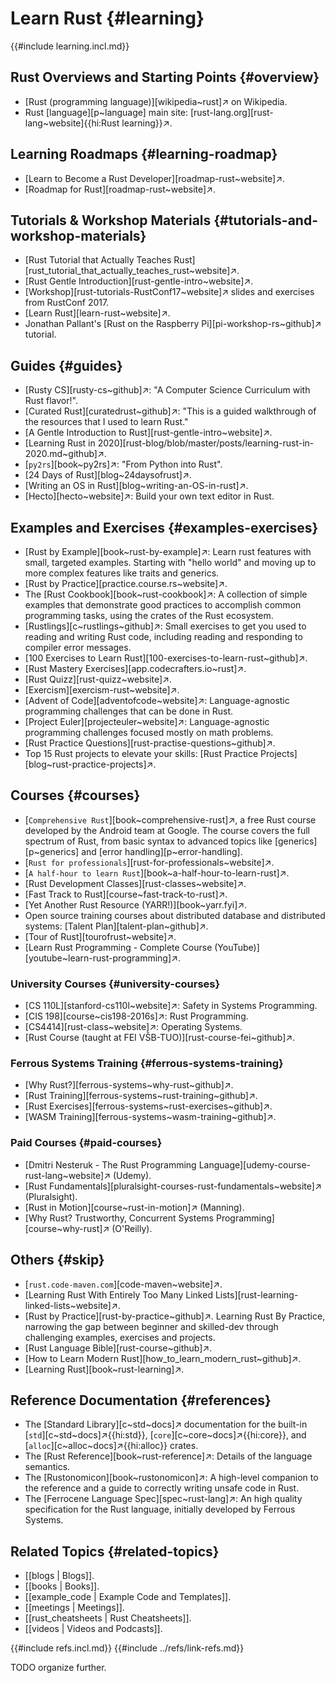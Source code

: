 # Learn Rust {#learning}

{{#include learning.incl.md}}

## Rust Overviews and Starting Points {#overview}

- [Rust (programming language)][wikipedia~rust]↗ on Wikipedia.
- Rust [language][p~language] main site: [rust-lang.org][rust-lang~website]{{hi:Rust learning}}↗.

## Learning Roadmaps {#learning-roadmap}

- [Learn to Become a Rust Developer][roadmap-rust~website]↗.
- [Roadmap for Rust][roadmap-rust~website]↗.

## Tutorials & Workshop Materials {#tutorials-and-workshop-materials}

- [Rust Tutorial that Actually Teaches Rust][rust_tutorial_that_actually_teaches_rust~website]↗.
- [Rust Gentle Introduction][rust-gentle-intro~website]↗.
- [Workshop][rust-tutorials-RustConf17~website]↗ slides and exercises from RustConf 2017.
- [Learn Rust][learn-rust~website]↗.
- Jonathan Pallant's [Rust on the Raspberry Pi][pi-workshop-rs~github]↗ tutorial.

## Guides {#guides}

- [Rusty CS][rusty-cs~github]↗: "A Computer Science Curriculum with Rust flavor!".
- [Curated Rust][curatedrust~github]↗: "This is a guided walkthrough of the resources that I used to learn Rust."
- [A Gentle Introduction to Rust][rust-gentle-intro~website]↗.
- [Learning Rust in 2020][rust-blog/blob/master/posts/learning-rust-in-2020.md~github]↗.
- [`py2rs`][book~py2rs]↗: "From Python into Rust".
- [24 Days of Rust][blog~24daysofrust]↗.
- [Writing an OS in Rust][blog~writing-an-OS-in-rust]↗.
- [Hecto][hecto~website]↗: Build your own text editor in Rust.

## Examples and Exercises {#examples-exercises}

- [Rust by Example][book~rust-by-example]↗: Learn rust features with small, targeted examples. Starting with "hello world" and moving up to more complex features like traits and generics.
- [Rust by Practice][practice.course.rs~website]↗.
- The [Rust Cookbook][book~rust-cookbook]↗: A collection of simple examples that demonstrate good practices to accomplish common programming tasks, using the crates of the Rust ecosystem.
- [Rustlings][c~rustlings~github]↗: Small exercises to get you used to reading and writing Rust code, including reading and responding to compiler error messages.
- [100 Exercises to Learn Rust][100-exercises-to-learn-rust~github]↗.
- [Rust Mastery Exercises][app.codecrafters.io~rust]↗.
- [Rust Quizz][rust-quizz~website]↗.
- [Exercism][exercism-rust~website]↗.
- [Advent of Code][adventofcode~website]↗: Language-agnostic programming challenges that can be done in Rust.
- [Project Euler][projecteuler~website]↗: Language-agnostic programming challenges focused mostly on math problems.
- [Rust Practice Questions][rust-practise-questions~github]↗.
- Top 15 Rust projects to elevate your skills: [Rust Practice Projects][blog~rust-practice-projects]↗.

## Courses {#courses}

- [`Comprehensive Rust`][book~comprehensive-rust]↗, a free Rust course developed by the Android team at Google. The course covers the full spectrum of Rust, from basic syntax to advanced topics like [generics][p~generics] and [error handling][p~error-handling].
- [`Rust for professionals`][rust-for-professionals~website]↗.
- [`A half-hour to learn Rust`][book~a-half-hour-to-learn-rust]↗.
- [Rust Development Classes][rust-classes~website]↗.
- [Fast Track to Rust][course~fast-track-to-rust]↗.
- [Yet Another Rust Resource (YARR!)][book~yarr.fyi]↗.
- Open source training courses about distributed database and distributed systems: [Talent Plan][talent-plan~github]↗.
- [Tour of Rust][tourofrust~website]↗.
- [Learn Rust Programming - Complete Course (YouTube)][youtube~learn-rust-programming]↗.

### University Courses {#university-courses}

- [CS 110L][stanford-cs110l~website]↗: Safety in Systems Programming.
- [CIS 198][course~cis198-2016s]↗: Rust Programming.
- [CS4414][rust-class~website]↗: Operating Systems.
- [Rust Course (taught at FEI VŠB-TUO)][rust-course-fei~github]↗.

### Ferrous Systems Training {#ferrous-systems-training}

- [Why Rust?][ferrous-systems~why-rust~github]↗.
- [Rust Training][ferrous-systems~rust-training~github]↗.
- [Rust Exercises][ferrous-systems~rust-exercises~github]↗.
- [WASM Training][ferrous-systems~wasm-training~github]↗.

### Paid Courses {#paid-courses}

- [Dmitri Nesteruk - The Rust Programming Language][udemy-course-rust-lang~website]↗ (Udemy).
- [Rust Fundamentals][pluralsight-courses-rust-fundamentals~website]↗ (Pluralsight).
- [Rust in Motion][course~rust-in-motion]↗ (Manning).
- [Why Rust? Trustworthy, Concurrent Systems Programming][course~why-rust]↗ (O'Reilly).

## Others {#skip}

- [`rust.code-maven.com`][code-maven~website]↗.
- [Learning Rust With Entirely Too Many Linked Lists][rust-learning-linked-lists~website]↗.
- [Rust by Practice][rust-by-practice~github]↗. Learning Rust By Practice, narrowing the gap between beginner and skilled-dev through challenging examples, exercises and projects.
- [Rust Language Bible][rust-course~github]↗.
- [How to Learn Modern Rust][how_to_learn_modern_rust~github]↗.
- [Learning Rust][book~rust-learning]↗.

## Reference Documentation {#references}

- The [Standard Library][c~std~docs]↗ documentation for the built-in [`std`][c~std~docs]↗{{hi:std}}, [`core`][c~core~docs]↗{{hi:core}}, and [`alloc`][c~alloc~docs]↗{{hi:alloc}} crates.
- The [Rust Reference][book~rust-reference]↗: Details of the language semantics.
- The [Rustonomicon][book~rustonomicon]↗: A high-level companion to the reference and a guide to correctly writing unsafe code in Rust.
- The [Ferrocene Language Spec][spec~rust-lang]↗: An high quality specification for the Rust language, initially developed by Ferrous Systems.

## Related Topics {#related-topics}

- [[blogs | Blogs]].
- [[books | Books]].
- [[example_code | Example Code and Templates]].
- [[meetings | Meetings]].
- [[rust_cheatsheets | Rust Cheatsheets]].
- [[videos | Videos and Podcasts]].

{{#include refs.incl.md}}
{{#include ../refs/link-refs.md}}

<div class="hidden">
TODO organize further.
</div>
